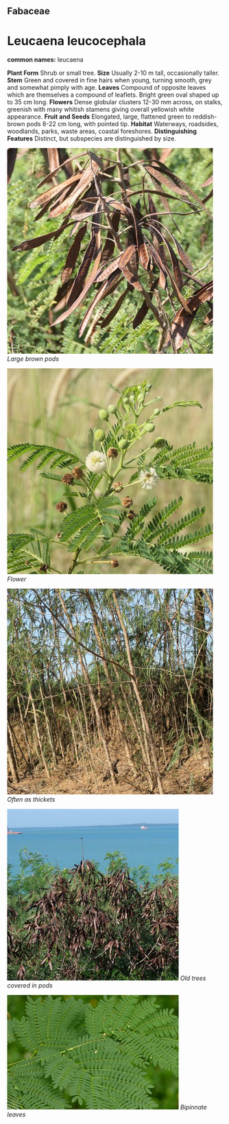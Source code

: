 ## Fabaceae
# Leucaena leucocephala
**common names:** leucaena

**Plant Form** Shrub or small tree. **Size** Usually 2-10 m tall, occasionally taller. **Stem** Green and covered in fine hairs when young, turning smooth, grey and somewhat pimply with age. **Leaves** Compound of opposite leaves which are themselves a compound of leaflets. Bright green oval shaped up to 35 cm long. **Flowers** Dense globular clusters 12-30 mm across, on stalks, greenish with many whitish stamens giving overall yellowish white appearance. **Fruit and Seeds** Elongated, large, flattened green to reddish-brown pods 8-22 cm long, with pointed tip. **Habitat** Waterways, roadsides, woodlands, parks, waste areas, coastal foreshores. **Distinguishing Features** Distinct, but subspecies are distinguished by size.


![Large brown pods](100392_P1100911.jpg)
   *Large brown pods* 

![Flower](100303_P1100820.jpg)
   *Flower* 

![Often as thickets](97804_P1155665.jpg)
   *Often as thickets* 

![Old trees covered in pods](83555_P1130401.jpg)
   *Old trees covered in pods* 

![Bipinnate leaves](10219_P6910314.jpg)
   *Bipinnate leaves* 

